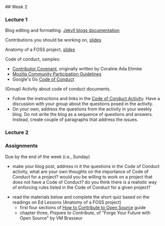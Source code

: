 <div class="week">

<div class="week_heading" markdown="1">
## Week 2
</div>


<div class="column_materials"  markdown="1">

### Lecture 1

Blog editing and formatting. [Jekyll blogs documentation](https://jekyllrb.com/docs/posts/)

Contributions you should be working on, [slides](slides/contributions.html)

Anatomy of a FOSS project, [slides](slides/anatomy_project.html)

Code of conduct, samples:
- [Contributor Covenant](https://www.contributor-covenant.org/), originally written by
Coraline Ada Ehmke
- [Mozilla Community Participation Guidelines](https://www.mozilla.org/about/governance/policies/participation/)
- Google's Go [Code of Conduct](https://golang.org/conduct)

(Group) Activity about code of conduct documents.


- Follow the instructions and links in the [Code of Conduct Activity](https://github.com/joannakl/ossd_materials/blob/master/activities/code_of_conduct_activity.md). Have a discussion with your group about the questions posed in the activity.
- On your own, address the questions from the activity in your weekly blog. Do not write the blog as a sequence of questions and answers. Instead, create couple of paragraphs that address the issues. 


### Lecture 2

<!--
Create your first open source project (at least, in this class).

Find your team members and make sure you are sitting together so that
you can work together.

The instructions for the activity are at [Browser Add-on Activity](https://github.com/joannakl/ossd_materials/blob/master/activities/browser_add-on_activity.md) repository.

You should keep a Ed live-log during this activity.
- Create a post on Ed in the Add-on Activity category. The title of the post should follow given
template: Team-XXX Live Log, in which you replace the XXX with your team number. 
- List the members of the team in the body of the post. (Note, only one person is able to 
edit the post itself.)
- Log your progress as you complete different parts of the activity using Comment feature on the posts. 
(Note, that this is going to create a list of comments in reverse chronological order with the 
most recent comments on top.) 
- Do not duplicate the answers that you are providing elsewhere. There should be regular entries in the log.
You should no be just summarizing what you did at the very end. Everybody in your team can make comments. 

See a sample [live log](https://edstem.org/us/courses/34501/discussion/2475877) and make sure you create a similar live log to keep track of your group's progress. (The only difference is that the sample has time-stamps on comments that are too close together to be realistic.) 


Readings:
- MDN [Browser Extensions](https://developer.mozilla.org/en-US/docs/Mozilla/Add-ons/WebExtensions) documentation

-->

</div>

<div class="column_assign"  markdown="1">

### Assignments


Due by the end of the week (i.e., Sunday)
- make your blog post, address in it the questions in the Code of Conduct activity, 
what are your own thoughts on the importance of Code of Conduct for a project? would you be 
willing to work on a project that does not have a Code of Conduct? do you think there is
a realistic way of enforcing rules listed in the Code of Conduct for a given project?
<!-- and reflect on your experience working on an add-on project. --> 
- read the materials below and complete the short quiz based on the readings on Ed Lessons (Anatomy of a FOSS project)
    - first four sections of [How to Contribute to Open Source](https://opensource.guide/how-to-contribute/) guide
    - chapter three, *Prepare to Contribute*, of "Forge Your Future with Open Source" by VM Brasseur 

<!--
Due by February 12
- with your group, continue working on the add-on project (make sure you keep your live log updated when you meet with your team to work on this project, for each meeting note who was present)
- make sure that the project follows all the best practices of open source
- prepare a 5 minute presentation about your project (to be delivered in front of the class on Feb 13)
-->



</div>
</div>
